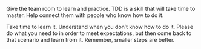 <!--(dl
(section-meta
    (title What are my responsibilities))
)-->

<!-- (dl (# Coach)) -->

Give the team room to learn and practice. TDD is a skill that will take time to master. Help connect them with people who know how to do it.

<!-- (dl (# Development Team)) -->

Take time to learn it. Understand when you don’t know how to do it. Please do what you need to in order to meet expectations, but then come back to that scenario and learn from it. Remember, smaller steps are better.